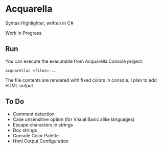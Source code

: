 # Acquarella

Syntax Highlighter, written in C#

Work in Progress

## Run

You can execute the executable from Acquarella.Console project:

	acquarellac <files>...

The file contents are rendered with fixed colors in console. I plan to add HTML output.

## To Do

- Comment detection
- Case unsensitive option (for Visual Basic alike languages)
- Escape characters in strings
- Doc strings
- Console Color Palette
- Html Output Configuration



